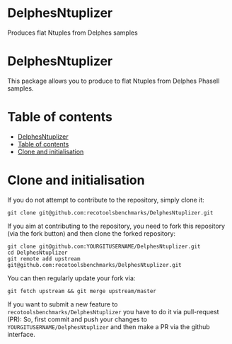 # DelphesNtuplizer
Produces flat Ntuples from Delphes samples

DelphesNtuplizer
=============

This package allows you to produce to flat Ntuples from Delphes PhaseII samples.

Table of contents
=================
  * [DelphesNtuplizer](#delphesntuplizer)
  * [Table of contents](#table-of-contents)
  * [Clone and initialisation](#clone-and-initilisation)
 
Clone and initialisation
========================

If you do not attempt to contribute to the repository, simply clone it:
```
git clone git@github.com:recotoolsbenchmarks/DelphesNtuplizer.git
```

If you aim at contributing to the repository, you need to fork this repository (via the fork button) and then clone the forked repository:
```
git clone git@github.com:YOURGITUSERNAME/DelphesNtuplizer.git
cd DelphesNtuplizer
git remote add upstream git@github.com:recotoolsbenchmarks/DelphesNtuplizer.git
```
You can then regularly update your fork via:
```
git fetch upstream && git merge upstream/master
```

If you want to submit a new feature to ```recotoolsbenchmarks/DelphesNtuplizer``` you have to do it via pull-request (PR):
So, first commit and push your changes to ```YOURGITUSERNAME/DelphesNtuplizer``` and then make a PR via the github interface. 

